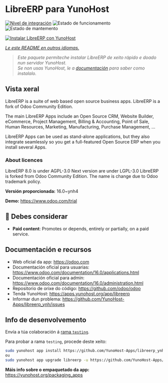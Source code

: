 <!--
NOTA: Este README foi creado automáticamente por <https://github.com/YunoHost/apps/tree/master/tools/readme_generator>
NON debe editarse manualmente.
-->

# LibreERP para YunoHost

[![Nivel de integración](https://apps.yunohost.org/badge/integration/libreerp)](https://ci-apps.yunohost.org/ci/apps/libreerp/)
![Estado de funcionamento](https://apps.yunohost.org/badge/state/libreerp)
![Estado de mantemento](https://apps.yunohost.org/badge/maintained/libreerp)

[![Instalar LibreERP con YunoHost](https://install-app.yunohost.org/install-with-yunohost.svg)](https://install-app.yunohost.org/?app=libreerp)

*[Le este README en outros idiomas.](./ALL_README.md)*

> *Este paquete permíteche instalar LibreERP de xeito rápido e doado nun servidor YunoHost.*  
> *Se non usas YunoHost, le a [documentación](https://yunohost.org/install) para saber como instalalo.*

## Vista xeral

LibreERP is a suite of web based open source business apps. LibreERP is a fork of Odoo Community Edition.

The main LibreERP Apps include an Open Source CRM, Website Builder, eCommerce, Project Management, Billing &amp; Accounting, Point of Sale, Human Resources, Marketing, Manufacturing, Purchase Management, ...

LibreERP Apps can be used as stand-alone applications, but they also integrate seamlessly so you get a full-featured Open Source ERP when you install several Apps.

### About licences
LibreERP 8.0 is under AGPL-3.0
Next version are under LGPL-3.0
LibreERP is forked from Odoo Community Edition. The name is change due to Odoo trademark policy.


**Versión proporcionada:** 16.0~ynh4

**Demo:** <https://www.odoo.com/trial>
## :red_circle: Debes considerar

- **Paid content**: Promotes or depends, entirely or partially, on a paid service.

## Documentación e recursos

- Web oficial da app: <https://odoo.com>
- Documentación oficial para usuarias: <https://www.odoo.com/documentation/16.0/applications.html>
- Documentación oficial para admin: <https://www.odoo.com/documentation/16.0/administration.html>
- Repositorio de orixe do código: <https://github.com/odoo/odoo>
- Tenda YunoHost: <https://apps.yunohost.org/app/libreerp>
- Informar dun problema: <https://github.com/YunoHost-Apps/libreerp_ynh/issues>

## Info de desenvolvemento

Envía a túa colaboración á [rama `testing`](https://github.com/YunoHost-Apps/libreerp_ynh/tree/testing).

Para probar a rama `testing`, procede deste xeito:

```bash
sudo yunohost app install https://github.com/YunoHost-Apps/libreerp_ynh/tree/testing --debug
ou
sudo yunohost app upgrade libreerp -u https://github.com/YunoHost-Apps/libreerp_ynh/tree/testing --debug
```

**Máis info sobre o empaquetado da app:** <https://yunohost.org/packaging_apps>
